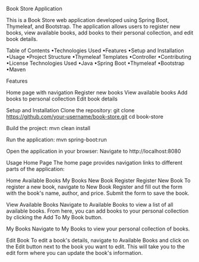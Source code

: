 Book Store Application

This is a Book Store web application developed using Spring Boot, Thymeleaf, and Bootstrap. The application allows users to register new books, view available books, add books to their personal collection, and edit book details.

Table of Contents
•Technologies Used
•Features
•Setup and Installation
•Usage
•Project Structure
•Thymeleaf Templates
•Controller
•Contributing
•License
Technologies Used
•Java
•Spring Boot
•Thymeleaf
•Bootstrap
•Maven


Features

Home page with navigation
Register new books
View available books
Add books to personal collection
Edit book details

Setup and Installation
Clone the repository:
git clone https://github.com/your-username/book-store.git
cd book-store

Build the project:
mvn clean install

Run the application:
mvn spring-boot:run

Open the application in your browser:
Navigate to http://localhost:8080

Usage
Home Page
The home page provides navigation links to different parts of the application:

Home
Available Books
My Books
New Book Register
Register New Book
To register a new book, navigate to New Book Register and fill out the form with the book's name, author, and price. Submit the form to save the book.

View Available Books
Navigate to Available Books to view a list of all available books. From here, you can add books to your personal collection by clicking the Add To My Book button.

My Books
Navigate to My Books to view your personal collection of books.

Edit Book
To edit a book's details, navigate to Available Books and click on the Edit button next to the book you want to edit. This will take you to the edit form where you can update the book's information.





